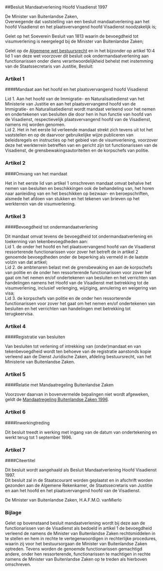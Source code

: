 <meta http-equiv='Content-Type' content='text/html; charset=utf-8' />

##Besluit Mandaatverlening Hoofd Visadienst 1997

De Minister van Buitenlandse Zaken,  
Overwegende dat vaststelling van een besluit mandaatverlening aan het hoofd Visadienst en het plaatsvervangend hoofd Visadienst noodzakelijk is;

Gelet op het Soeverein Besluit van 1813 waarin de bevoegdheid tot visumverlening is neergelegd bij de Minister van Buitenlandse Zaken;

Gelet op de [Algemene wet bestuursrecht](../../../../../../../wet/algemene/wet/bestuursrecht/BWBR0005537/README.md) en in het bijzonder op artikel 10:4 lid 1 van deze wet voorzover dit besluit ook ondermandaatverlening aan functionarissen onder diens verantwoordelijkheid behelst met instemming van de Staatssecretaris van Justitie,
Besluit:    

### Artikel  1  

####Mandaat aan het hoofd en het plaatsvervangend hoofd Visadienst

Lid 1.  Aan het hoofd van de Immigratie- en Naturalisatiedienst van het Ministerie van Justitie en aan het plaatsvervangend hoofd van de Immigratie- en Naturalisatiedienst wordt mandaat verleend voor het nemen en ondertekenen van besluiten die door hen in hun functie van hoofd van de Visadienst, respectievelijk plaatsvervangend hoofd van de Visadienst, namens mij worden genomen.   
Lid 2.  Het in het eerste lid verleende mandaat strekt zich tevens uit tot het vaststellen en op de daarvoor gebruikelijke wijze publiceren van beleidsregels en instructies op het gebied van de visumverlening, voorzover deze het werkterrein betreffen van en gericht zijn tot functionarissen van de Visadienst, de grensbewakingsautoriteiten en de korpschefs van politie.   

### Artikel  2  

####Omvang van het mandaat

Het in het eerste lid van artikel 1 omschreven mandaat omvat behalve het nemen van besluiten en beschikkingen ook de behandeling van, het horen naar aanleiding van en het beschikken op bezwaar- en beroepschriften, alsmede het afdoen van stukken en het tekenen van brieven op het werkterrein van de visumverlening.  

### Artikel  3  

####Bevoegdheid tot ondermandaatverlening

Dit mandaat omvat tevens de bevoegdheid tot ondermandaatverlening en toekenning van tekenbevoegdheden aan:  
Lid 1.  de onder het hoofd en het plaatsvervangend hoofd van de Visadienst ressorterende functionarissen voor zover het betreft de in artikel 2 genoemde bevoegdheden onder de beperking als vermeld in de laatste volzin van dat artikel;   
Lid 2.  de ambtenaren belast met de grensbewaking en aan de korpschefs van politie en de onder hen ressorterende functionarissen voor zover het gaat om het nemen en/of ondertekenen van besluiten en het verrichten van handelingen namens het Hoofd van de Visadienst met betrekking tot de visumverlening, inclusief verlenging, wijziging, annulering en weigering van visa;   
Lid 3.  de korpschefs van politie en de onder hen ressorterende functionarissen voor zover het gaat om het nemen en/of ondertekenen van besluiten en het verrichten van handelingen met betrekking tot terugkeervisa.   

### Artikel  4  

####Registratie van besluiten

Van besluiten tot verlening of intrekking van (onder)mandaat en van tekenbevoegdheid wordt ten behoeve van de registratie aanstonds kopie verleend aan de Dienst Juridische Zaken, afdeling bestuursrecht, van het Ministerie van Buitenlandse Zaken.  

### Artikel  5  

####Relatie met Mandaatregeling Buitenlandse Zaken

Voorzover daarvan in bovenvermelde bepalingen niet wordt afgeweken, geldt de [Mandaatregeling Buitenlandse Zaken 1996](../../../../../../../ministeriele-regeling/mandaatregeling/buitenlandse/zaken/1996/BWBR0008322/README.md).  

### Artikel  6  

####Inwerkingtreding

Dit besluit treedt in werking met ingang van de datum van ondertekening en werkt terug tot 1 september 1996.  

### Artikel  7  

####Citeertitel

Dit besluit wordt aangehaald als Besluit Mandaatverlening Hoofd Visadienst 1997.  
Dit besluit zal in de Staatscourant worden geplaatst en in afschrift worden gezonden aan de Algemene Rekenkamer, de Staatssecretaris van Justitie en aan het hoofd en het plaatsvervangend hoofd van de Visadienst.   

De 
Minister van Buitenlandse Zaken, 
H.A.F.M.O. vanMierlo   

### Bijlage  

Gelet op bovenstaand besluit mandaatverlening wordt bij deze aan de functionarissen van de Visadienst als bedoeld in artikel 1 de bevoegdheid verleend de namens de Minister van Buitenlandse Zaken rechtsmiddelen in te stellen en hem in rechte te vertegenwoordigen in rechterlijke procedures, waarin zij voor het bestuursorgaan de Minister van Buitenlandse Zaken optreden. Tevens worden de genoemde functionarissen gemachtigd andere, onder hen ressorterende, functionarissen te machtigen in rechte namens de Minister van Buitenlandse Zaken op te treden als hierboven omschreven. 
